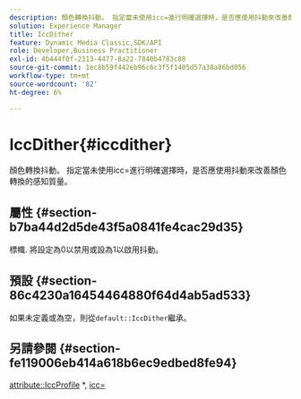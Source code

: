 ```yaml
---
description: 顏色轉換抖動。 指定當未使用icc=進行明確選擇時，是否應使用抖動來改善顏色轉換的感知質量。
solution: Experience Manager
title: IccDither
feature: Dynamic Media Classic,SDK/API
role: Developer,Business Practitioner
exl-id: 4b444f0f-2313-4477-8a22-7840b4783c88
source-git-commit: 1ec8b59f442eb96c6c3f5f1405d57a38a86bd056
workflow-type: tm+mt
source-wordcount: '82'
ht-degree: 6%

---
```


# IccDither{#iccdither}

顏色轉換抖動。 指定當未使用icc=進行明確選擇時，是否應使用抖動來改善顏色轉換的感知質量。

## 屬性 {#section-b7ba44d2d5de43f5a0841fe4cac29d35}

標幟. 將設定為0以禁用或設為1以啟用抖動。

## 預設 {#section-86c4230a16454464880f64d4ab5ad533}

如果未定義或為空，則從`default::IccDither`繼承。

## 另請參閱 {#section-fe119006eb414a618b6ec9edbed8fe94}

[attribute::IccProfile](../../../../../is-api/image-catalog/image-serving-api-ref/c-image-catalog-reference/c-attributes-reference/r-iccprofilegray.md) *,  [icc=](../../../../../is-api/http-ref/image-serving-api-ref/c-http-protocol-reference/c-command-reference/r-icc.md#reference-182b5679e21e4df3b4d330535a5a7517)
